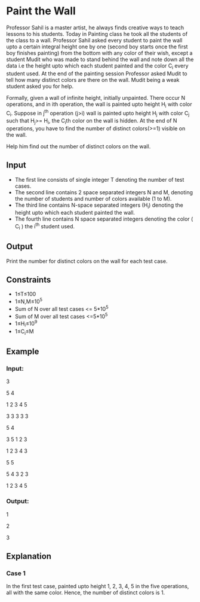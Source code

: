 # Paint the Wall

Professor Sahil is a master artist, he always finds creative ways to teach lessons to his students. 
Today in Painting class he took all the students of the class to a wall. 
Professor Sahil asked every student to paint the wall upto a certain integral 
height one by one (second boy starts once the first boy finishes painting) from the bottom with any color of their wish, except a 
student Mudit who was made to stand behind the wall and note down all the data i.e the height upto which each 
student painted and the color C<sub>i</sub> every student used. 
At the end of the painting session Professor asked Mudit to tell how many distinct colors are there on the wall. 
Mudit being a weak student asked you for help.

Formally, given a wall of infinite height, initially unpainted. 
There occur N operations, and in ith operation, the wall is painted upto height H<sub>i</sub> with color C<sub>i</sub>. 
Suppose in j<sup>th</sup> operation (j>i) wall is painted upto height H<sub>j</sub> with color C<sub>j</sub> such 
that H<sub>j</sub>>= H<sub>i</sub>, the C<sub>i</sub>th color on the wall is hidden. 
At the end of N operations, you have to find the number of distinct colors(>=1) visible on the wall.

Help him find out the number of distinct colors on the wall.

## Input

- The first line consists of single integer T denoting the number of test cases.
- The second line contains 2 space separated integers N and M, denoting the number of students and number of colors available (1 to M).
- The third line contains N-space separated integers (H<sub>i</sub>) denoting the height upto which each student painted the wall.
- The fourth line contains N space separated integers denoting the color ( C<sub>i</sub> ) the i<sup>th</sup> student used.

## Output

Print the number for distinct colors on the wall for each test case.

## Constraints

- 1≤T≤100
- 1≤N,M≤10<sup>5</sup>
- Sum of N over all test cases <= 5*10<sup>5</sup>
- Sum of M over all test cases <=5*10<sup>5</sup>
- 1≤H<sub>i</sub>≤10<sup>9</sup>
- 1≤C<sub>i</sub>≤M

## Example

### Input:

3

5 4

1 2 3 4 5

3 3 3 3 3

5 4

3 5 1 2 3

1 2 3 4 3

5 5 

5 4 3 2 3

1 2 3 4 5

### Output:

1

2

3

## Explanation

### Case 1

In the first test case, painted upto height 1, 2, 3, 4, 5 in the five operations, all with the same color. 
Hence, the number of distinct colors is 1.

